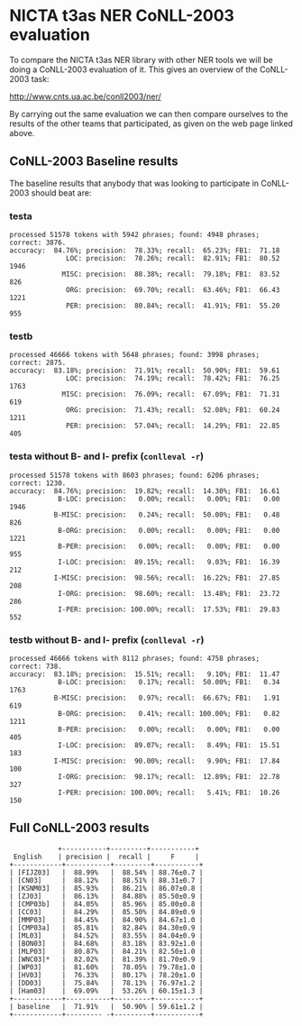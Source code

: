 
NICTA t3as NER CoNLL-2003 evaluation
====================================

To compare the NICTA t3as NER library with other NER tools we will be doing a CoNLL-2003 evaluation of it. This gives an overview of the CoNLL-2003 task:

<http://www.cnts.ua.ac.be/conll2003/ner/>

By carrying out the same evaluation we can then compare ourselves to the results of the other teams that participated, as given on the web page linked above.


## CoNLL-2003 Baseline results

The baseline results that anybody that was looking to participate in CoNLL-2003 should beat are:

### testa
    processed 51578 tokens with 5942 phrases; found: 4948 phrases; correct: 3876.
    accuracy:  84.76%; precision:  78.33%; recall:  65.23%; FB1:  71.18
                  LOC: precision:  78.26%; recall:  82.91%; FB1:  80.52  1946
                 MISC: precision:  88.38%; recall:  79.18%; FB1:  83.52  826
                  ORG: precision:  69.70%; recall:  63.46%; FB1:  66.43  1221
                  PER: precision:  80.84%; recall:  41.91%; FB1:  55.20  955

### testb
    processed 46666 tokens with 5648 phrases; found: 3998 phrases; correct: 2875.
    accuracy:  83.18%; precision:  71.91%; recall:  50.90%; FB1:  59.61
                  LOC: precision:  74.19%; recall:  78.42%; FB1:  76.25  1763
                 MISC: precision:  76.09%; recall:  67.09%; FB1:  71.31  619
                  ORG: precision:  71.43%; recall:  52.08%; FB1:  60.24  1211
                  PER: precision:  57.04%; recall:  14.29%; FB1:  22.85  405

### testa without B- and I- prefix (`conlleval -r`)
    processed 51578 tokens with 8603 phrases; found: 6206 phrases; correct: 1230.
    accuracy:  84.76%; precision:  19.82%; recall:  14.30%; FB1:  16.61
                B-LOC: precision:   0.00%; recall:   0.00%; FB1:   0.00  1946
               B-MISC: precision:   0.24%; recall:  50.00%; FB1:   0.48  826
                B-ORG: precision:   0.00%; recall:   0.00%; FB1:   0.00  1221
                B-PER: precision:   0.00%; recall:   0.00%; FB1:   0.00  955
                I-LOC: precision:  89.15%; recall:   9.03%; FB1:  16.39  212
               I-MISC: precision:  98.56%; recall:  16.22%; FB1:  27.85  208
                I-ORG: precision:  98.60%; recall:  13.48%; FB1:  23.72  286
                I-PER: precision: 100.00%; recall:  17.53%; FB1:  29.83  552

### testb without B- and I- prefix (`conlleval -r`)
    processed 46666 tokens with 8112 phrases; found: 4758 phrases; correct: 738.
    accuracy:  83.18%; precision:  15.51%; recall:   9.10%; FB1:  11.47
                B-LOC: precision:   0.17%; recall:  50.00%; FB1:   0.34  1763
               B-MISC: precision:   0.97%; recall:  66.67%; FB1:   1.91  619
                B-ORG: precision:   0.41%; recall: 100.00%; FB1:   0.82  1211
                B-PER: precision:   0.00%; recall:   0.00%; FB1:   0.00  405
                I-LOC: precision:  89.07%; recall:   8.49%; FB1:  15.51  183
               I-MISC: precision:  90.00%; recall:   9.90%; FB1:  17.84  100
                I-ORG: precision:  98.17%; recall:  12.89%; FB1:  22.78  327
                I-PER: precision: 100.00%; recall:   5.41%; FB1:  10.26  150


## Full CoNLL-2003 results
                +-----------+---------+-----------+
     English    | precision |  recall |     F     |
    +------------+-----------+---------+-----------+
    | [FIJZ03]   |  88.99%   |  88.54% | 88.76±0.7 |
    | [CN03]     |  88.12%   |  88.51% | 88.31±0.7 |
    | [KSNM03]   |  85.93%   |  86.21% | 86.07±0.8 |
    | [ZJ03]     |  86.13%   |  84.88% | 85.50±0.9 |
    | [CMP03b]   |  84.05%   |  85.96% | 85.00±0.8 |
    | [CC03]     |  84.29%   |  85.50% | 84.89±0.9 |
    | [MMP03]    |  84.45%   |  84.90% | 84.67±1.0 |
    | [CMP03a]   |  85.81%   |  82.84% | 84.30±0.9 |
    | [ML03]     |  84.52%   |  83.55% | 84.04±0.9 |
    | [BON03]    |  84.68%   |  83.18% | 83.92±1.0 |
    | [MLP03]    |  80.87%   |  84.21% | 82.50±1.0 |
    | [WNC03]*   |  82.02%   |  81.39% | 81.70±0.9 |
    | [WP03]     |  81.60%   |  78.05% | 79.78±1.0 |
    | [HV03]     |  76.33%   |  80.17% | 78.20±1.0 |
    | [DD03]     |  75.84%   |  78.13% | 76.97±1.2 |
    | [Ham03]    |  69.09%   |  53.26% | 60.15±1.3 |
    +------------+-----------+---------+-----------+
    | baseline   |  71.91%   |  50.90% | 59.61±1.2 |
    +------------+--------- -+---------+-----------+
